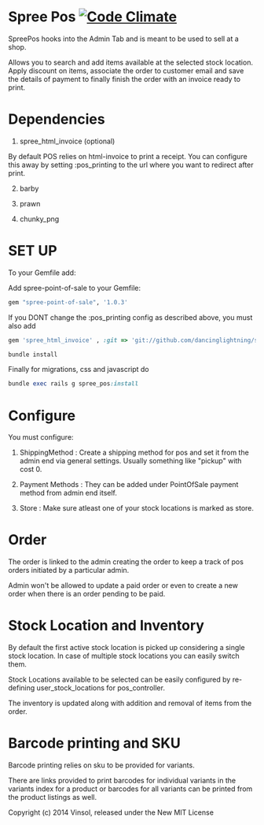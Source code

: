 Spree Pos [![Code Climate](https://codeclimate.com/github/vinsol/spree-point-of-sale.png)](https://codeclimate.com/github/vinsol/spree-point-of-sale)
=========
SpreePos hooks into the Admin Tab and is meant to be used to sell at a shop.

Allows you to search and add items available at the selected stock location. 
Apply discount on items, associate the order to customer email and save the details of payment to finally finish the order with an invoice ready to print.


Dependencies
============
1) spree_html_invoice (optional)

By default POS relies on html-invoice to print a receipt. You can configure this away by setting :pos_printing to the url where you want to redirect after print. 

2) barby

3) prawn

4) chunky_png


SET UP
=======
To your Gemfile add:

Add spree-point-of-sale to your Gemfile:

```ruby
gem "spree-point-of-sale", '1.0.3'
```
  
If you DONT change the :pos_printing config as described above, you must also add 

```ruby
gem 'spree_html_invoice' , :git => 'git://github.com/dancinglightning/spree-html-invoice.git'
```

```ruby
bundle install
```

Finally for migrations, css and javascript do

```ruby
bundle exec rails g spree_pos:install
```

Configure
=========
You must configure:

1) ShippingMethod : Create a shipping method for pos and set it from the admin end via general settings. 
Usually something like "pickup" with cost 0.

2) Payment Methods : They can be added under PointOfSale payment method from admin end itself.

3) Store : Make sure atleast one of your stock locations is marked as store.


Order
=========
The order is linked to the admin creating the order to keep a track of pos orders initiated by a particular admin.

Admin won't be allowed to update a paid order or even to create a new order when there is an order pending to be paid.


Stock Location and Inventory
=========
By default the first active stock location is picked up considering a single stock location. In case of multiple stock locations you can easily switch them.

Stock Locations available to be selected can be easily configured by re-defining user_stock_locations for pos_controller.

The inventory is updated along with addition and removal of items from the order.


Barcode printing and SKU
========
Barcode printing relies on sku to be provided for variants.

There are links provided to print barcodes for individual variants in the variants index for a product or barcodes for all variants can be printed from the product listings as well.

Copyright (c) 2014 Vinsol, released under the New MIT License
